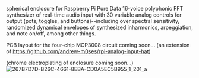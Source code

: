 spherical enclosure for Raspberry Pi Pure Data 16-voice polyphonic FFT synthesizer of real-time audio input with 30 variable analog controls for output (pots, toggles, and buttons)--including over spectral sensitivity, randomized dynamical envelopes of synthesized inharmonics, arpeggiation, and note on/off, among other things. 

PCB layout for the four-chip MCP3008 circuit coming soon... (an extension of https://github.com/andrew-m0ses/rpi-analog-input-hat)

(chrome electroplating of enclosure coming soon...)
![267B7D7D-B26C-4661-8EBA-CD0A5EC5B955_1_201_a](https://github.com/user-attachments/assets/d5ac6363-5b49-4143-b0b2-a42ee23401cf)
